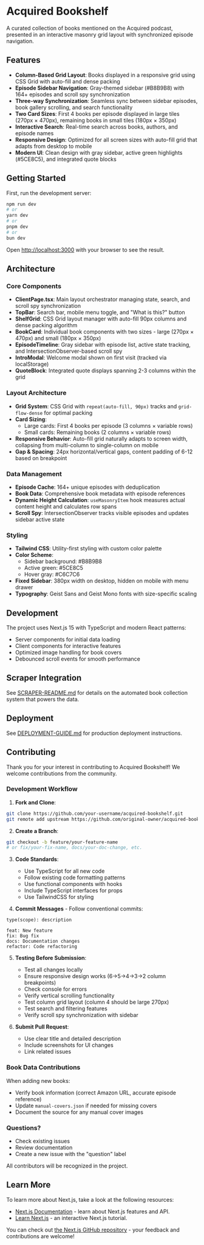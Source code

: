 # Acquired Bookshelf

A curated collection of books mentioned on the Acquired podcast, presented in an interactive masonry grid layout with synchronized episode navigation.

## Features

- **Column-Based Grid Layout**: Books displayed in a responsive grid using CSS Grid with auto-fill and dense packing
- **Episode Sidebar Navigation**: Gray-themed sidebar (#B8B9B8) with 164+ episodes and scroll spy synchronization
- **Three-way Synchronization**: Seamless sync between sidebar episodes, book gallery scrolling, and search functionality
- **Two Card Sizes**: First 4 books per episode displayed in large tiles (270px × 470px), remaining books in small tiles (180px × 350px)
- **Interactive Search**: Real-time search across books, authors, and episode names
- **Responsive Design**: Optimized for all screen sizes with auto-fill grid that adapts from desktop to mobile
- **Modern UI**: Clean design with gray sidebar, active green highlights (#5CE8C5), and integrated quote blocks

## Getting Started

First, run the development server:

```bash
npm run dev
# or
yarn dev
# or
pnpm dev
# or
bun dev
```

Open [http://localhost:3000](http://localhost:3000) with your browser to see the result.

## Architecture

### Core Components

- **ClientPage.tsx**: Main layout orchestrator managing state, search, and scroll spy synchronization
- **TopBar**: Search bar, mobile menu toggle, and "What is this?" button
- **ShelfGrid**: CSS Grid layout manager with auto-fill 90px columns and dense packing algorithm
- **BookCard**: Individual book components with two sizes - large (270px × 470px) and small (180px × 350px)
- **EpisodeTimeline**: Gray sidebar with episode list, active state tracking, and IntersectionObserver-based scroll spy
- **IntroModal**: Welcome modal shown on first visit (tracked via localStorage)
- **QuoteBlock**: Integrated quote displays spanning 2-3 columns within the grid

### Layout Architecture

- **Grid System**: CSS Grid with `repeat(auto-fill, 90px)` tracks and `grid-flow-dense` for optimal packing
- **Card Sizing**:
  - Large cards: First 4 books per episode (3 columns × variable rows)
  - Small cards: Remaining books (2 columns × variable rows)
- **Responsive Behavior**: Auto-fill grid naturally adapts to screen width, collapsing from multi-column to single-column on mobile
- **Gap & Spacing**: 24px horizontal/vertical gaps, content padding of 6-12 based on breakpoint

### Data Management

- **Episode Cache**: 164+ unique episodes with deduplication
- **Book Data**: Comprehensive book metadata with episode references
- **Dynamic Height Calculation**: `useMasonryItem` hook measures actual content height and calculates row spans
- **Scroll Spy**: IntersectionObserver tracks visible episodes and updates sidebar active state

### Styling

- **Tailwind CSS**: Utility-first styling with custom color palette
- **Color Scheme**:
  - Sidebar background: #B8B9B8
  - Active green: #5CE8C5
  - Hover gray: #C6C7C6
- **Fixed Sidebar**: 380px width on desktop, hidden on mobile with menu drawer
- **Typography**: Geist Sans and Geist Mono fonts with size-specific scaling

## Development

The project uses Next.js 15 with TypeScript and modern React patterns:

- Server components for initial data loading
- Client components for interactive features  
- Optimized image handling for book covers
- Debounced scroll events for smooth performance

## Scraper Integration

See [SCRAPER-README.md](./SCRAPER-README.md) for details on the automated book collection system that powers the data.

## Deployment

See [DEPLOYMENT-GUIDE.md](./DEPLOYMENT-GUIDE.md) for production deployment instructions.

## Contributing

Thank you for your interest in contributing to Acquired Bookshelf! We welcome contributions from the community.

### Development Workflow

1. **Fork and Clone**:
```bash
git clone https://github.com/your-username/acquired-bookshelf.git
git remote add upstream https://github.com/original-owner/acquired-bookshelf.git
```

2. **Create a Branch**:
```bash
git checkout -b feature/your-feature-name
# or fix/your-fix-name, docs/your-doc-change, etc.
```

3. **Code Standards**:
   - Use TypeScript for all new code
   - Follow existing code formatting patterns
   - Use functional components with hooks
   - Include TypeScript interfaces for props
   - Use TailwindCSS for styling

4. **Commit Messages** - Follow conventional commits:
```
type(scope): description

feat: New feature
fix: Bug fix
docs: Documentation changes
refactor: Code refactoring
```

5. **Testing Before Submission**:
   - Test all changes locally
   - Ensure responsive design works (6→5→4→3→2 column breakpoints)
   - Check console for errors
   - Verify vertical scrolling functionality
   - Test column grid layout (column 4 should be large 270px)
   - Test search and filtering features
   - Verify scroll spy synchronization with sidebar

6. **Submit Pull Request**:
   - Use clear title and detailed description
   - Include screenshots for UI changes
   - Link related issues

### Book Data Contributions

When adding new books:
- Verify book information (correct Amazon URL, accurate episode reference)
- Update `manual-covers.json` if needed for missing covers
- Document the source for any manual cover images

### Questions?

- Check existing issues
- Review documentation
- Create a new issue with the "question" label

All contributors will be recognized in the project.

## Learn More

To learn more about Next.js, take a look at the following resources:

- [Next.js Documentation](https://nextjs.org/docs) - learn about Next.js features and API.
- [Learn Next.js](https://nextjs.org/learn) - an interactive Next.js tutorial.

You can check out [the Next.js GitHub repository](https://github.com/vercel/next.js) - your feedback and contributions are welcome!